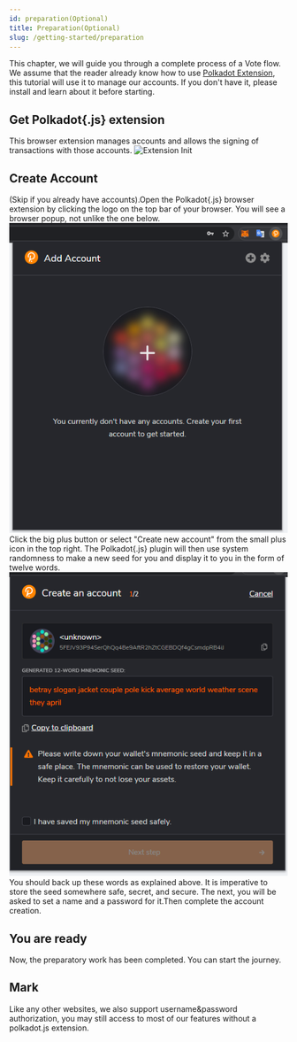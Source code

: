 ```yaml
---
id: preparation(Optional)
title: Preparation(Optional)
slug: /getting-started/preparation
---
```


This chapter, we will guide you through a complete process of a Vote flow. We assume that the reader already know how to use [Polkadot Extension](https://chrome.google.com/webstore/detail/polkadot%7Bjs%7D-extension/mopnmbcafieddcagagdcbnhejhlodfdd), this tutorial will use it to manage our accounts. If you don't have it, please install and learn about it before starting.

## Get Polkadot{.js} extension
This browser extension manages accounts and allows the signing of transactions with those accounts. 
![Extension Init](https://polkadot.js.org/extension/extension-overview.png)

## Create Account
(Skip if you already have accounts).Open the Polkadot{.js} browser extension by clicking the logo on the top bar of your browser. You will see a browser popup, not unlike the one below.
![img.png](../static/figure/create-account.png)  
Click the big plus button or select "Create new account" from the small plus icon in the top right. The Polkadot{.js} plugin will then use system randomness to make a new seed for you and display it to you in the form of twelve words.  
![img.png](img.png)  
You should back up these words as explained above. It is imperative to store the seed somewhere safe, secret, and secure.
The next, you will be asked to set a name and a password for it.Then complete the account creation.

## You are ready  
Now, the preparatory work has been completed. You can start the journey.

## Mark
Like any other websites, we also support username&password authorization, you may still access to most of our features without a polkadot.js extension.    

